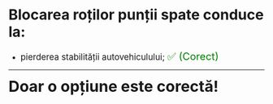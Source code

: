 # Blocarea roților punții spate conduce la:

- <span style="font-size: larger;">pierderea stabilității autovehiculului; <span style="color: green; font-size: larger;">✅ (Corect)</span></span>

---

<span style="font-size: 30px; font-weight: bold;">**Doar o opțiune este corectă!**</span>